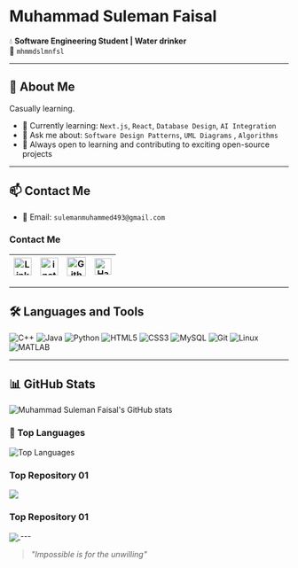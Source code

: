 # Muhammad Suleman Faisal

💧 **Software Engineering Student | Water drinker**  
📌 `mhmmdslmnfsl`

---

## 🚀 About Me
Casually learning.

- 🌱 Currently learning: `Next.js`, `React`, `Database Design`, `AI Integration`
- 💬 Ask me about: `Software Design Patterns`, `UML Diagrams` , `Algorithms`
- 🧠 Always open to learning and contributing to exciting open-source projects

---

## 📫 Contact Me
- 📧 Email: `sulemanmuhammed493@gmail.com`
### Contact Me
| [<img src="https://github.com/TheDudeThatCode/TheDudeThatCode/blob/master/Assets/Linkedin.svg" alt="Linkedin Logo" width="32">](https://www.linkedin.com/in/muhammed-suleman-faisal-b36407276/) | [<img src="https://github.com/TheDudeThatCode/TheDudeThatCode/blob/master/Assets/Instagram.svg" alt="instagram logo" width="32">](https://www.instagram.com/mhmmdslmnfsl/)| [<img src="https://cdn.svgporn.com/logos/github-icon.svg" alt="Github logo" width="34">](https://github.com/mhmmdslmnfslnust) | [<img src="https://github.com/TheDudeThatCode/TheDudeThatCode/blob/master/Assets/HackerRank.svg" alt="HackerRank Logo" width="30">](https://https://www.hackerrank.com/profile/sulemanmuhammed1/)
|:---:|:---:|:---:|:---:|
---

## 🛠️ Languages and Tools
![C++](https://img.shields.io/badge/-C++-00599C?logo=c%2B%2B&logoColor=white)
![Java](https://img.shields.io/badge/-Java-007396?logo=java&logoColor=white)
![Python](https://img.shields.io/badge/-Python-3776AB?logo=python&logoColor=white)
![HTML5](https://img.shields.io/badge/-HTML5-E34F26?logo=html5&logoColor=white)
![CSS3](https://img.shields.io/badge/-CSS3-1572B6?logo=css3&logoColor=white)
![MySQL](https://img.shields.io/badge/-MySQL-4479A1?logo=mysql&logoColor=white)
![Git](https://img.shields.io/badge/-Git-F05032?logo=git&logoColor=white)
![Linux](https://img.shields.io/badge/-Linux-FCC624?logo=linux&logoColor=black)
![MATLAB](https://img.shields.io/badge/-MATLAB-0076A8?logo=mathworks&logoColor=white)

---

## 📊 GitHub Stats
![Muhammad Suleman Faisal's GitHub stats](https://github-readme-stats.vercel.app/api?username=mhmmdslmnfsl&show_icons=true&theme=radical)
### 🧩 Top Languages
![Top Languages](https://github-readme-stats.vercel.app/api/top-langs/?username=hassanirfanx21&layout=compact&theme=radical)
### Top Repository 01
<a href="https://github.com/mhmmdslmnfslnust/OOP_PROJECT">
  <img align="center" src="https://github-readme-stats.vercel.app/api/pin/?username=mhmmdslmnfslnust&repo=OOP_PROJECT&theme=dark" />
</a>

### Top Repository 01

<a href="https://github.com/mhmmdslmnfslnust/File-Management-In-CPP">
 <img align="center" src="https://github-readme-stats.vercel.app/api/pin/?username=mhmmdslmnfslnust&repo=File-Management-In-CPP&theme=dark" />
</a>
---

> _"Impossible is for the unwilling"_
